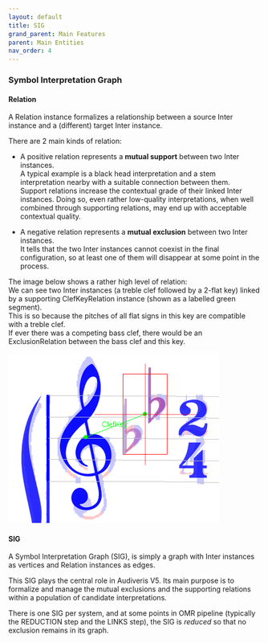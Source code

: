 ```yaml
---
layout: default
title: SIG
grand_parent: Main Features
parent: Main Entities
nav_order: 4
---
```

### Symbol Interpretation Graph

#### Relation

A Relation instance formalizes a relationship between a source Inter instance and a (different)
target Inter instance.

There are 2 main kinds of relation:
* A positive relation represents a **mutual support** between two Inter instances.  
A typical example is a black head interpretation and a stem interpretation nearby with a suitable
connection between them.  
Support relations increase the contextual grade of their linked Inter instances.
Doing so, even rather low-quality interpretations, when well combined through supporting relations,
may end up with acceptable contextual quality.

* A negative relation represents a **mutual exclusion** between two Inter instances.  
It tells that the two Inter instances cannot coexist in the final configuration, so at least one of
them will disappear at some point in the process.

The image below shows a rather high level of relation:  
We can see two Inter instances (a treble clef followed by a 2-flat key) linked by a supporting
ClefKeyRelation instance (shown as a labelled green segment).  
This is so because the pitches of all flat signs in this key are compatible with a treble clef.  
If ever there was a competing bass clef, there would be an ExclusionRelation between the bass clef
and this key.

![](../assets/images/clef_key.png)

#### SIG

A Symbol Interpretation Graph (SIG), is simply a graph with Inter instances as vertices and
Relation instances as edges.

This SIG plays the central role in Audiveris V5.
Its main purpose is to formalize and manage the mutual exclusions and the supporting relations
within a population of candidate interpretations.

There is one SIG per system, and at some points in OMR pipeline (typically the REDUCTION step and
the LINKS step), the SIG is _reduced_ so that no exclusion remains in its graph.
